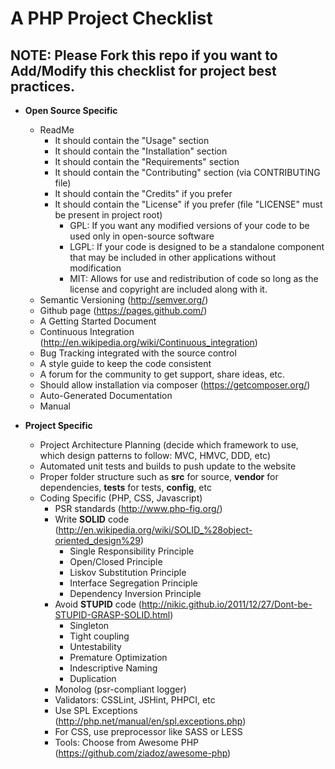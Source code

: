 A PHP Project Checklist
=====================

NOTE: Please Fork this repo if you want to Add/Modify this checklist for project best practices.
---

+ **Open Source Specific**
  + ReadMe
      - It should contain the "Usage" section
      - It should contain the "Installation" section
      - It should contain the "Requirements" section
      - It should contain the "Contributing" section (via CONTRIBUTING file)
      - It should contain the "Credits" if you prefer
      - It should contain the "License" if you prefer (file "LICENSE" must be present in project root)
          - GPL: If you want any modified versions of your code to be used only in open-source software
          - LGPL: If your code is designed to be a standalone component that may be included in other applications without modification
          - MIT: Allows for use and redistribution of code so long as the license and copyright are included along with it.
  - Semantic Versioning (http://semver.org/)
  - Github page (https://pages.github.com/)
  - A Getting Started Document
  - Continuous Integration (http://en.wikipedia.org/wiki/Continuous_integration)
  - Bug Tracking integrated with the source control
  - A style guide to keep the code consistent
  - A forum for the community to get support, share ideas, etc.
  - Should allow installation via composer (https://getcomposer.org/)
  - Auto-Generated Documentation
  - Manual  
  
+ **Project Specific**
  - Project Architecture Planning (decide which framework to use, which design patterns to follow: MVC, HMVC, DDD, etc)
  - Automated unit tests and builds to push update to the website  
  - Proper folder structure such as **src** for source, **vendor** for dependencies, **tests** for tests, **config**, etc
  + Coding Specific (PHP, CSS, Javascript)
      - PSR standards (http://www.php-fig.org/)
      + Write **SOLID** code (http://en.wikipedia.org/wiki/SOLID_%28object-oriented_design%29)
          - Single Responsibility Principle
          - Open/Closed Principle
          - Liskov Substitution Principle
          - Interface Segregation Principle
          - Dependency Inversion Principle
      + Avoid **STUPID** code (http://nikic.github.io/2011/12/27/Dont-be-STUPID-GRASP-SOLID.html)
          - Singleton
          - Tight coupling
          - Untestability
          - Premature Optimization
          - Indescriptive Naming
          - Duplication
      - Monolog (psr-compliant logger)
      - Validators: CSSLint, JSHint, PHPCI, etc
      - Use SPL Exceptions (http://php.net/manual/en/spl.exceptions.php)
      - For CSS, use preprocessor like SASS or LESS
      - Tools: Choose from Awesome PHP (https://github.com/ziadoz/awesome-php)
